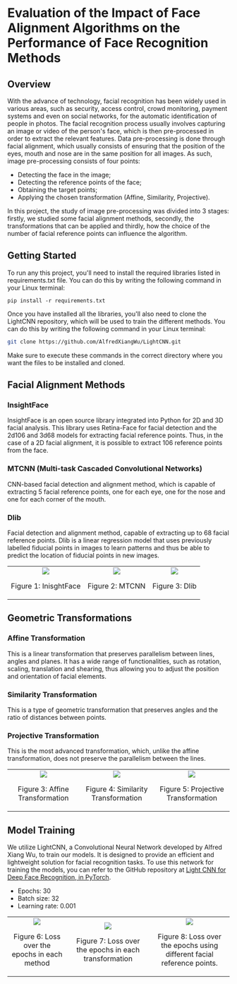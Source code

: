 # Evaluation of the Impact of Face Alignment Algorithms on the Performance of Face Recognition Methods

## Overview
With the advance of technology, facial recognition has been widely used in various areas, such as security, access control, crowd monitoring, payment systems and even on social networks, for the automatic identification of people in photos. The facial recognition process usually involves capturing an image or video of the person's face, which is then pre-processed in order to extract the relevant features. 
Data pre-processing is done through facial alignment, which usually consists of ensuring that the position of the eyes, mouth and nose are in the same position for all images. As such, image pre-processing consists of four points:
- Detecting the face in the image;
- Detecting the reference points of the face;
- Obtaining the target points;
- Applying the chosen transformation (Affine, Similarity, Projective).

In this project, the study of image pre-processing was divided into 3 stages: firstly, we studied some facial alignment methods, secondly, the transformations that can be applied and thirdly, how the choice of the number of facial reference points can influence the algorithm. 

## Getting Started

To run any this project, you'll need to install the required libraries listed in requirements.txt file. You can do this by writing the following command in your Linux terminal:

```bashrc
pip install -r requirements.txt
```
Once you have installed all the libraries, you'll also need to clone the LightCNN repository, which will be used to train the different methods. You can do this by writing the following command in your Linux terminal:

```bash
git clone https://github.com/AlfredXiangWu/LightCNN.git
```
Make sure to execute these commands in the correct directory where you want the files to be installed and cloned.


## Facial Alignment Methods

### InsightFace

InsightFace is an open source library integrated into Python for 2D and 3D facial analysis. 
This library uses Retina-Face for facial detection and the 2d106 and 3d68 models for extracting facial reference points. Thus, in the case of a 2D facial alignment, it is possible to extract 106 reference points from the face. 

### MTCNN (Multi-task Cascaded Convolutional Networks)

CNN-based facial detection and alignment method, which is capable of extracting 5 facial reference points, one for each eye, one for the nose and one for each corner of the mouth.

### Dlib

Facial detection and alignment method, capable of extracting up to 68 facial reference points. Dlib is a linear regression model that uses previously labelled fiducial points in images to learn patterns and thus be able to predict the location of fiducial points in new images. 
<div align="center">
  <table>
    <tr>
      <td style="text-align: center;">
        <img src="https://github.com/Francisco-Guillen/Face-Aligment/assets/83434031/d1aa0a03-7fb5-48cb-bb2b-8b5b9fe63f13"><br>
        <p>Figure 1: InisghtFace</p>
      </td>
      <td style="text-align: center;">
        <img src="https://github.com/Francisco-Guillen/Face-Aligment/assets/83434031/e725f8ce-314b-4f4b-ae19-e5f4ef24032b"><br>
        <p>Figure 2: MTCNN</p>
      </td>
      <td style="text-align: center;">
        <img src="https://github.com/Francisco-Guillen/Face-Aligment/assets/83434031/b83e7cbb-bdd1-482c-bc38-3ae12a3f3958"><br>
        <p>Figure 3: Dlib</p>
      </td>
    </tr>
  </table>
</div>

## Geometric Transformations

### Affine Transformation
This is a linear transformation that preserves parallelism between lines, angles and planes. It has a wide range of functionalities, such as rotation, scaling, translation and shearing, thus allowing you to adjust the position and orientation of facial elements.

### Similarity Transformation 
This is a type of geometric transformation that preserves angles and the ratio of distances between points. 

### Projective Transformation
This is the most advanced transformation, which, unlike the affine transformation, does not preserve the parallelism between the lines. 

<div align="center">
  <table>
    <tr>
      <td style="text-align: center;">
        <img src="https://github.com/Francisco-Guillen/Face-Aligment/assets/83434031/2d059767-9fc9-40b8-b189-3d539fc0d0d7"><br>
        <p>Figure 3: Affine Transformation</p>
      </td>
      <td style="text-align: center;">
        <img src="https://github.com/Francisco-Guillen/Face-Aligment/assets/83434031/95075b2d-3994-4215-9f19-daa8ca0de332"><br>
        <p>Figure 4: Similarity Transformation</p>
      </td>
      <td style="text-align: center;">
        <img src="https://github.com/Francisco-Guillen/Face-Aligment/assets/83434031/348c8334-4e63-4d6b-9832-069d81a8f813"><br>
        <p>Figure 5: Projective Transformation</p>
      </td>
    </tr>
  </table>
</div>

## Model Training

We utilize LightCNN, a Convolutional Neural Network developed by Alfred Xiang Wu, to train our models. It is designed to provide an efficient and lightweight solution for facial recognition tasks. To use this network for training the models, you can refer to the GitHub repository at [Light CNN for Deep Face Recognition, in PyTorch](https://github.com/AlfredXiangWu/LightCNN).

- Epochs: 30
- Batch size: 32
- Learning rate: 0.001

<div align="center">
  <table>
    <tr>
      <td style="text-align: center;">
        <img src="https://github.com/Francisco-Guillen/Face-Aligment/assets/83434031/837e436b-40aa-4f43-8b7c-78faf15ea1f7"><br>
        <p>Figure 6: Loss over the epochs in each method</p>
      </td>
      <td style="text-align: center;">
        <img src="https://github.com/Francisco-Guillen/Face-Aligment/assets/83434031/e29d4134-4fdd-4e74-aaf9-0359dc8c3d01"><br>
        <p>Figure 7: Loss over the epochs in each transformation</p>
      </td>
      <td style="text-align: center;">
        <img src="https://github.com/Francisco-Guillen/Face-Aligment/assets/83434031/ec1d291b-3bf3-4366-af66-33264d8defe1"><br>
        <p>Figure 8: Loss over the epochs using different facial reference points.</p>
      </td>
    </tr>
  </table>
</div>





